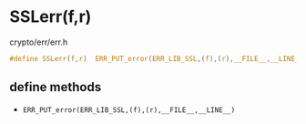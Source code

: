 # SSLerr(f,r)

crypto/err/err.h

```c
#define SSLerr(f,r)  ERR_PUT_error(ERR_LIB_SSL,(f),(r),__FILE__,__LINE__)
```

## define methods

 * `ERR_PUT_error(ERR_LIB_SSL,(f),(r),__FILE__,__LINE__)`